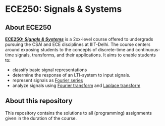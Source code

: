 # ECE250: Signals & Systems

## About ECE250

[<b>ECE250: *Signals & Systems*](http://techtree.iiitd.edu.in/viewDescription/filename?=ECE250)</b> is a 2xx-level course offered to undergrads pursuing the CSAI and ECE disciplines at IIIT-Delhi. The course centers around exposing students to the concepts of discrete-time and continuous-time signals, transforms, and their applications. It aims to enable students to:

- classify basic signal representations
- determine the response of an LTI-system to input signals.
- represent signals as [Fourier series](https://en.wikipedia.org/wiki/Fourier_series)
- analyze signals using [Fourier transform](https://en.wikipedia.org/wiki/Fourier_transform) and [Laplace transform](https://en.wikipedia.org/wiki/Laplace_transform)

## About this repository

This repository contains the solutions to all (programming) assignments given in the duration of the course.
